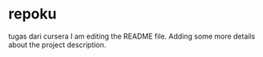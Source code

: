 # repoku
tugas dari cursera
I am editing the README file. Adding some more details about the project description.
